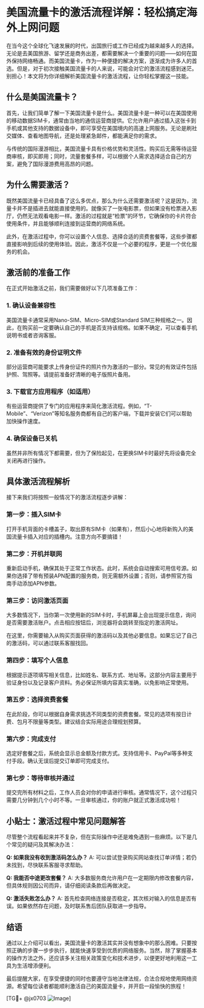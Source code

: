 # 美国流量卡的激活流程详解：轻松搞定海外上网问题

在当今这个全球化飞速发展的时代，出国旅行或工作已经成为越来越多人的选择。无论是去美国旅游、留学还是商务出差，都需要解决一个重要的问题——如何在国外保持网络畅通。而美国流量卡，作为一种便捷的解决方案，逐渐成为许多人的首选。但是，对于初次接触美国流量卡的人来说，可能会对它的激活流程感到迷茫。别担心！本文将为你详细解析美国流量卡的激活流程，让你轻松掌握这一技能。

## 什么是美国流量卡？

首先，让我们简单了解一下美国流量卡是什么。美国流量卡是一种可以在美国使用的移动数据SIM卡，通常由当地的通信运营商提供。它允许用户通过插入这张卡到手机或其他支持的数据设备中，即可享受在美国境内的高速上网服务。无论是刷社交媒体、查看地图导航，还是处理紧急邮件，都能满足你的需求。

与传统的国际漫游相比，美国流量卡具有价格优势和灵活性。购买后无需等待运营商审核，即买即用；同时，流量套餐多样，可以根据个人需求选择适合自己的方案，避免了国际漫游费用高昂的问题。

## 为什么需要激活？

既然美国流量卡已经具备了这么多优点，那么为什么还需要激活呢？这是因为，流量卡并不是插进去就能直接使用的。就像买了一张电影票，但如果没有检票进入影厅，仍然无法观看电影一样。激活的过程就是“检票”的环节，它确保你的卡片符合使用条件，并且能够顺利连接到运营商的网络系统。

此外，在激活过程中，你可以设置个人信息、选择合适的资费套餐等，这些步骤都直接影响到后续的使用体验。因此，激活不仅是一个必要的程序，更是一个优化服务的机会。

## 激活前的准备工作

在正式开始激活之前，我们需要做好以下几项准备工作：

### 1. 确认设备兼容性
美国流量卡通常采用Nano-SIM、Micro-SIM或Standard SIM三种规格之一。因此，在购买前一定要确认自己的手机是否支持该规格。如果不确定，可以查看手机说明书或者咨询客服。

### 2. 准备有效的身份证明文件
部分运营商可能要求上传身份证件的照片作为激活的一部分。常见的有效证件包括护照、驾照等。请提前准备好清晰的电子版照片备用。

### 3. 下载官方应用程序（如适用）
有些运营商提供了专门的应用程序来简化激活流程。例如，“T-Mobile”、“Verizon”等知名服务商都有自己的客户端，下载并安装它们可以帮助加快操作速度。

### 4. 确保设备已关机
虽然并非所有情况下都需要，但为了保险起见，在更换SIM卡时最好先将设备完全关闭再进行操作。

## 具体激活流程解析

接下来我们将按照一般情况下的激活流程逐步讲解：

### 第一步：插入SIM卡
打开手机背面的卡槽盖子，取出原有SIM卡（如果有），然后小心地将新购入的美国流量卡插入对应的插槽内。注意方向不要搞错！

### 第二步：开机并联网
重新启动手机，确保其处于正常工作状态。此时，系统会自动搜索可用信号源。如果你选择了带有预装APN配置的服务商，则无需额外设置；否则，请参照官方指南手动添加APN参数。

### 第三步：访问激活页面
大多数情况下，当你第一次使用新的SIM卡时，手机屏幕上会出现提示信息，询问是否需要激活账户。点击相应按钮后，浏览器将会跳转至指定的激活网址。

在这里，你需要输入从购买页面获得的激活码以及其他必要信息。如果忘记了自己的激活码，可以通过联系客服找回。

### 第四步：填写个人信息
根据提示逐项填写相关信息，比如姓名、联系方式、地址等。这部分内容主要用于验证身份以及记录客户资料。务必保证所填内容真实准确，以免影响正常使用。

### 第五步：选择资费套餐
在此阶段，你可以根据自身需求挑选不同类型的资费套餐。常见的选项有按日计费、包月不限量等类型。建议结合实际用途合理规划预算。

### 第六步：完成支付
选定好套餐之后，系统会显示总金额及付款方式。支持信用卡、PayPal等多种支付手段。确认无误后提交订单即可完成支付。

### 第七步：等待审核并通过
提交完所有材料之后，工作人员会对你的申请进行审核。通常情况下，这个过程只需要几分钟到几个小时不等。一旦审核通过，你的账户就正式激活成功啦！

## 小贴士：激活过程中常见问题解答

尽管整个流程看起来并不复杂，但在实际操作中还是难免遇到一些麻烦。以下是几个常见的疑问及其解决办法：

**Q: 如果我没有收到激活码怎么办？**
A: 可以尝试登录购买网站查找订单详情；若仍未找到，尽快联系客服寻求帮助。

**Q: 我能否中途更改套餐？**
A: 大多数服务商允许用户在一定期限内修改套餐内容，但具体规则因公司而异，请仔细阅读条款后再做决定。

**Q: 激活失败怎么办？**
A: 首先检查网络连接是否稳定，其次核对输入的信息是否有误。如果依然存在问题，及时联系售后团队获取进一步指导。

## 结语

通过以上介绍可以看出，美国流量卡的激活其实并没有想象中的那么困难。只要按照正确的步骤一步步执行，就能快速享受到优质的网络服务。当然，除了掌握基本的操作方法之外，还应该多关注相关政策变化和技术进步，以便更好地利用这一工具为生活增添便利。

最后提醒大家，在享受便捷的同时也要遵守当地法律法规，合法合规地使用网络资源。希望每位读者都能顺利激活自己的美国流量卡，并开启一段愉快的旅程！

[TG💪+ @jx0703 ![Image](https://github.com/user-attachments/assets/dbca1d08-cadb-493c-b0ec-ad6f7a83f270)]